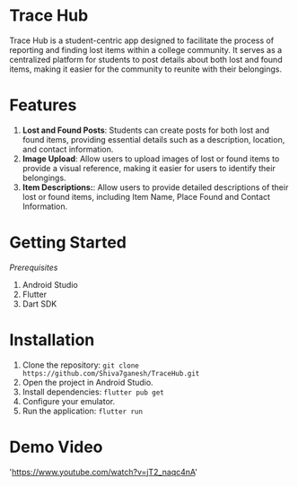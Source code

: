 # Trace Hub
Trace Hub is a student-centric app designed to facilitate the process of reporting and finding 
lost items within a college community. It serves as a centralized platform for students to post 
details about both lost and found items, making it easier for the community to reunite with their belongings.

# Features
1. **Lost and Found Posts**: Students can create posts for both lost and found items, providing essential
details such as a description, location, and contact information.
2. **Image Upload**: Allow users to upload images of lost or found items to provide a visual reference, 
making it easier for users to identify their belongings.
3. **Item Descriptions:**: Allow users to provide detailed descriptions of their lost or found items, 
including Item Name, Place Found and Contact Information.

# Getting Started
_Prerequisites_
1. Android Studio
2. Flutter
3. Dart SDK

# Installation
1. Clone the repository:
   `git clone https://github.com/Shiva7ganesh/TraceHub.git`
2. Open the project in Android Studio.
3. Install dependencies:
   `flutter pub get`
4. Configure your emulator.
5. Run the application:
   `flutter run`
# Demo Video
  'https://www.youtube.com/watch?v=jT2_naqc4nA'
